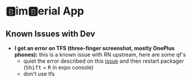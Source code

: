 # 🅱im🅱erial App

## Known Issues with Dev

- **I get an error on TFS (three-finger screenshot, mostly OnePlus phones):** this is a known issue with RN upstream, here are some qf's
  - quiet the error described on this [issue](https://github.com/facebook/react-native/issues/15059#issuecomment-366948308) and then restart packager (<kbd>Shift</kbd> + <kbd>R</kbd> in expo console)
  - don't use tfs